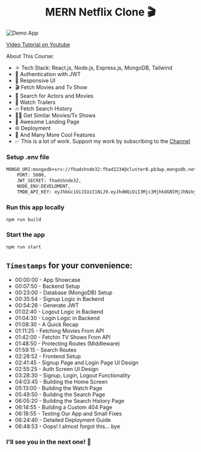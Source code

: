 <h1 align="center">MERN Netflix Clone 🎬</h1>

![Demo App](/frontend/public/screenshot-for-readme.png)

[Video Tutorial on Youtube](https://youtu.be/0Kzd4k1YuCA)

About This Course:

-   ⚛️ Tech Stack: React.js, Node.js, Express.js, MongoDB, Tailwind
-   🔐 Authentication with JWT
-   📱 Responsive UI
-   🎬 Fetch Movies and Tv Show
-   🔎 Search for Actors and Movies
-   🎥 Watch Trailers
-   🔥 Fetch Search History
-   🐱‍👤 Get Similar Movies/Tv Shows
-   💙 Awesome Landing Page
-   🌐 Deployment
-   🚀 And Many More Cool Features
-   ✅ This is a lot of work. Support my work by subscribing to the [Channel](https://www.youtube.com/@asaprogrammer_)

### Setup .env file

```bash
MONGO_URI:mongodb+srv://fhadshnde32:fhad1234@cluster0.pb3wp.mongodb.net/?retryWrites=true&w=majority&appName=Cluster0
	PORT: 5000,
	JWT_SECRET: fhadshnde32,
	NODE_ENV:DEVELOMENT,
	TMDB_API_KEY: eyJhbGciOiJIUzI1NiJ9.eyJhdWQiOiI3Mjc3MjhkOGNlMjJhNzkyMzdmMzBjZjE2NzU4Y2NmOSIsIm5iZiI6MTc0MDk1NDk4Mi44NTEsInN1YiI6IjY3YzRkZDY2ZGIwNTA4MjQ4YTdhNWQ4YyIsInNjb3BlcyI6WyJhcGlfcmVhZCJdLCJ2ZXJzaW9uIjoxfQ.e9g3ZlWZFfHOooOyDbkeBk2zsjOHBj6ZrlTCl0a6v0k
```

### Run this app locally

```shell
npm run build
```

### Start the app

```shell
npm run start
```

## `Timestamps` for your convenience:

-   00:00:00 - App Showcase
-   00:07:50 - Backend Setup
-   00:23:00 - Database (MongoDB) Setup
-   00:35:54 - Signup Logic in Backend
-   00:54:26 - Generate JWT
-   01:02:40 - Logout Logic in Backend
-   01:04:30 - Login Logic in Backend
-   01:08:30 - A Quick Recap
-   01:11:25 - Fetching Movies From API
-   01:42:00 - Fetchin TV Shows From API
-   01:48:50 - Protecting Routes (Middleware)
-   01:59:15 - Search Routes
-   02:28:52 - Frontend Setup
-   02:41:45 - Signup Page and Login Page UI Design
-   02:55:25 - Auth Screen UI Design
-   03:28:30 - Signup, Login, Logout Functionality
-   04:03:45 - Building the Home Screen
-   05:13:00 - Building the Watch Page
-   05:49:50 - Building the Search Page
-   06:05:20 - Building the Search History Page
-   06:14:55 - Building a Custom 404 Page
-   06:18:55 - Testing Our App and Small Fixes
-   06:24:40 - Detailed Deployment Guide
-   06:48:53 - Oops! I almost forgot this... bye

### I'll see you in the next one! 🚀

